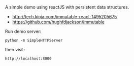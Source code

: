 A simple demo using reactJS with persistent data structures. 

* http://tech.kinja.com/immutable-react-1495205675
* https://github.com/hughfdjackson/immutable

Run demo server:

```
python -m SimpleHTTPServer
```

then visit:

```
http://localhost:8000
```